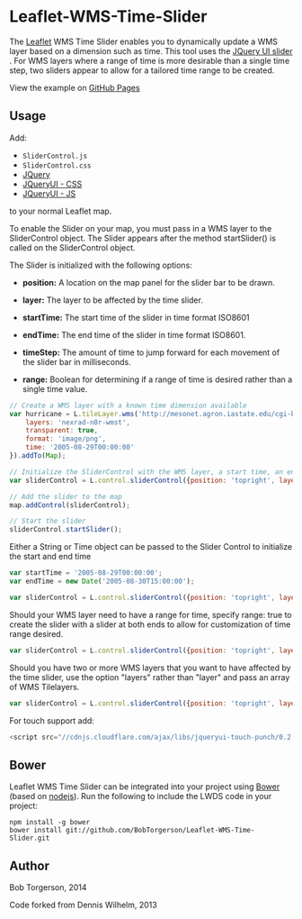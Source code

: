 Leaflet-WMS-Time-Slider
=============

The [Leaflet](http://leafletjs.com/) WMS Time Slider enables you to dynamically update a WMS layer based on a dimension such as time. This tool uses the [JQuery UI slider
](http://jqueryui.com/slider/). For WMS layers where a range of time is more desirable than a single time step, two sliders appear to allow for a tailored time range to be created.

View the example on [GitHub Pages](http://bobtorgerson.github.io/Leaflet-WMS-Time-Slider/)

Usage
-----
Add:
* ``SliderControl.js``
* ``SliderControl.css``
* [JQuery](http://code.jquery.com/jquery-1.9.1.min.js)
* [JQueryUI - CSS](http://code.jquery.com/ui/1.9.2/themes/base/jquery-ui.css)
* [JQueryUI - JS](http://code.jquery.com/ui/1.9.2/jquery-ui.js)

to your normal Leaflet map.


To enable the Slider on your map, you must pass in a WMS layer to the SliderControl object.
The Slider appears after the method startSlider() is called on the SliderControl object.

The Slider is initialized with the following options:

* **position:** A location on the map panel for the slider bar to be drawn.

* **layer:** The layer to be affected by the time slider.

* **startTime:** The start time of the slider in time format ISO8601

* **endTime:** The end time of the slider in time format ISO8601.

* **timeStep:** The amount of time to jump forward for each movement of the slider bar in milliseconds.

* **range:** Boolean for determining if a range of time is desired rather than a single time value.

```javascript
// Create a WMS layer with a known time dimension available 
var hurricane = L.tileLayer.wms('http://mesonet.agron.iastate.edu/cgi-bin/wms/nexrad/n0r-t.cgi', {
	layers: 'nexrad-n0r-wmst',
	transparent: true,
	format: 'image/png',
	time: '2005-08-29T00:00:00' 
}).addTo(Map);

// Initialize the SliderControl with the WMS layer, a start time, an end time, and time step
var sliderControl = L.control.sliderControl({position: 'topright', layer: hurricane, startTime: '2005-08-29T00:00:00', endTime: '2005-08-30T15:00:00', timeStep: 1000*60*60});

// Add the slider to the map
map.addControl(sliderControl);

// Start the slider
sliderControl.startSlider();
````

Either a String or Time object can be passed to the Slider Control to initialize the start and end time
```javascript
var startTime = '2005-08-29T00:00:00';
var endTime = new Date('2005-08-30T15:00:00');

var sliderControl = L.control.sliderControl({position: 'topright', layer: hurricane, startTime: startTime, endTime: endTime, timeStep: 1000*60*60});

````

Should your WMS layer need to have a range for time, specify range: true to create the slider with a slider at both ends to allow for customization of time range desired.
```javascript
var sliderControl = L.control.sliderControl({position: 'topright', layer: hurricane, startTime: '2005-08-29T00:00:00', endTime: '2005-08-30T15:00:00', timeStep: 1000*60*60, range: true});
````

Should you have two or more WMS layers that you want to have affected by the time slider, use the option "layers" rather than "layer" and pass an array of WMS Tilelayers.
```javascript
var sliderControl = L.control.sliderControl({position: 'topright', layers: [hurricane, ocean_currents], startTime: '2005-08-29T00:00:00', endTime: '2005-08-30T15:00:00', timeStep: 1000*60*60});
````

For touch support add:
```javascript
<script src="//cdnjs.cloudflare.com/ajax/libs/jqueryui-touch-punch/0.2.2/jquery.ui.touch-punch.min.js"></script>
````

Bower
----
Leaflet WMS Time Slider can be integrated into your project using [Bower](http://bower.io/) (based on [nodejs](http://nodejs.org/)). Run the following to include the LWDS code in your project:
```
npm install -g bower
bower install git://github.com/BobTorgerson/Leaflet-WMS-Time-Slider.git
```




Author
-----
Bob Torgerson, 2014

Code forked from Dennis Wilhelm, 2013
